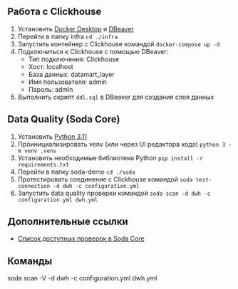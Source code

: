 ## Работа с Clickhouse
1. Установить [Docker Desktop](https://www.docker.com/products/docker-desktop/) и [DBeaver](https://dbeaver.io/download/)
2. Перейти в папку infra `cd ./infra`
3. Запустить контейнер с Clickhouse командой `docker-compose up -d`
4. Подключиться к Clickhouse с помощью DBeaver:
    - Тип подключения: Clickhouse
    - Хост: localhost
    - База данных: datamart_layer
    - Имя пользователя: admin
    - Пароль: admin
5. Выполнить скрипт `ddl.sql` в DBeaver для создания слоя данных


## Data Quality (Soda Core)
1. Установить [Python 3.11](https://www.python.org/downloads/release/python-3118/)
2. Проинициализировать venv (или через UI редактора кода) 
`python 3 -m venv .venv`
3. Установить необходимые библиотеки Python
`pip install -r requirements.txt`
4. Перейти в папку soda-demo `cd ./soda`
5. Протестировать соединение с Clickhouse командой `soda test-connection -d dwh -c configuration.yml`
6. Запустить data quality проверки командой `soda scan -d dwh -c configuration.yml dwh.yml`


## Дополнительные ссылки
* [Список доступных проверок в Soda Core](https://docs.soda.io/soda-cl/metrics-and-checks.html#list-of-sodacl-metrics-and-checks)

## Команды 
soda scan -V -d dwh -c configuration.yml dwh.yml